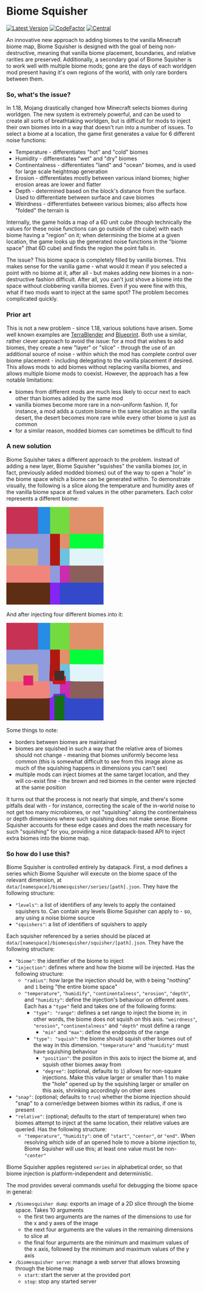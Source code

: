 # Biome Squisher

[![Latest Version](https://img.shields.io/modrinth/v/biomesquisher?label=latest&style=for-the-badge)](https://modrinth.com/mod/biomesquisher)
[![CodeFactor](https://www.codefactor.io/repository/github/lukebemishprojects/biomesquisher/badge?style=for-the-badge)](https://www.codefactor.io/repository/github/lukebemishprojects/biomesquisher)
[![Central](https://img.shields.io/badge/maven_central-blue?style=for-the-badge)](https://central.sonatype.com/search?q=dev.lukebemish.biomesquisher)

An innovative new approach to adding biomes to the vanilla Minecraft biome map, Biome Squisher is designed with the goal
of being non-destructive, meaning that vanilla biome placement, boundaries, and relative rarities are preserved.
Additionally, a secondary goal of Biome Squisher is to work well with multiple biome mods; gone are the days of each
worldgen mod present having it's own regions of the world, with only rare borders between them.

### So, what's the issue?

In 1.18, Mojang drastically changed how Minecraft selects biomes during worldgen. The new system is extremely powerful,
and can be used to create all sorts of breathtaking worldgen, but is difficult for mods to inject their own biomes into
in a way that doesn't run into a number of issues. To select a biome at a location, the game first generates a value for
6 different noise functions:
- Temperature - differentiates "hot" and "cold" biomes
- Humidity - differentiates "wet" and "dry" biomes
- Continentalness - differentiates "land" and "ocean" biomes, and is used for large scale heightmap generation
- Erosion - differentiates mostly between various inland biomes; higher erosion areas are lower and flatter
- Depth - determined based on the block's distance from the surface. Used to differentiate between surface and cave biomes
- Weirdness - differentiates between various biomes; also affects how "folded" the terrain is

Internally, the game holds a map of a 6D unit cube (though technically the values for these noise functions can go
outside of the cube) with each biome having a "region" on it; when determining the biome at a given location, the game
looks up the generated noise functions in the "biome space" (that 6D cube) and finds the region the point falls in.

The issue? This biome space is completely filled by vanilla biomes. This makes sense for the vanilla game - what would
it mean if you selected a point with no biome at it, after all - but makes adding new biomes in a non-destructive fashion
difficult. After all, you can't just shove a biome into the space without clobbering vanilla biomes. Even if you were fine
with this, what if two mods want to inject at the same spot? The problem becomes complicated quickly.

### Prior art

This is not a new problem - since 1.18, various solutions have arisen. Some well known examples are [TerraBlender](https://github.com/Glitchfiend/TerraBlender/)
and [Blueprint](https://github.com/team-abnormals/blueprint). Both use a similar, rather clever approach to avoid the
issue: for a mod that wishes to add biomes, they create a new "layer" or "slice" - through the use of an additional source of noise -
within which the mod has complete control over biome placement - including delegating to the vanilla placement if desired.
This allows mods to add biomes without replacing vanilla biomes, and allows multiple biome mods to coexist. However, the
approach has a few notable limitations:
- biomes from different mods are much less likely to occur next to each other than biomes added by the same mod
- vanilla biomes become more rare in a non-uniform fashion. If, for instance, a mod adds a custom biome in the same location
  as the vanilla desert, the desert becomes more rare while every other biome is just as common
- for a similar reason, modded biomes can sometimes be difficult to find

### A new solution

Biome Squisher takes a different approach to the problem. Instead of adding a new layer, Biome Squisher "squishes" the
vanilla biomes (or, in fact, previously added modded biomes) out of the way to open a "hole" in the biome space which a
biome can be generated within. To demonstrate visually, the following is a slice along the temperature and humidity axes
of the vanilla biome space at fixed values in the other parameters. Each color represents a different biome:

<img alt="original biome space slice" src="/images/original.png" width="256">

And after injecting four different biomes into it:

<img alt="squished biome space slice" src="/images/squished.png" width="256">

Some things to note:
- borders between biomes are maintained
- biomes are squished in such a way that the relative area of biomes should not change - meaning that biomes uniformly become
  less common (this is somewhat difficult to see from this image alone as much of the squishing happens in dimensions you can't see)
- multiple mods can inject biomes at the same target location, and they will co-exist fine - the brown and red biomes in the center
  were injected at the same position

It turns out that the process is not nearly that simple, and there's some pitfalls deal with - for instance, correcting the scale
of the in-world noise to not get too many microbiomes, or not "squishing" along the continentalness or depth dimensions where such
squishing does not make sense. Biome Squisher accounts for these edge cases and does the math necessary for such "squishing" for you,
providing a nice datapack-based API to inject extra biomes into the biome map.

### So how do I use this?

Biome Squisher is controlled entirely by datapack. First, a mod defines a series which Biome Squisher will execute on the biome space
of the relevant dimension, at `data/[namespace]/biomesquisher/series/[path].json`. They have the following structure:

* `"levels"`: a list of identifiers of any levels to apply the contained squishers to. Can contain any levels Biome Squisher can apply to - so, any using a noise biome source
* `"squishers"`: a list of identifiers of squishers to apply

Each squisher referenced by a series should be placed at `data/[namespace]/biomesquisher/squisher/[path].json`. They have the following structure:

* `"biome"`: the identifier of the biome to inject
* `"injection"`: defines where and how the biome will be injected. Has the following structure:
  * `"radius"`: how large the injection should be, with `0` being "nothing" and `1` being "the entire biome space"
  * `"temperature"`, `"humidify"`, `"continentalness"`, `"erosion"`, `"depth"`, and `"humidity"`: define the injection's behaviour on different axes. Each has a `"type"` field and takes one of the following forms:
    * `"type": "range"`: defines a set range to inject the biome in; in other words, the biome does not squish on this axis. `"weirdness"`, `"erosion"`, `"continentalness"` and `"depth"` must define a range
      * `"min"` and `"max"`: define the endpoints of the range
    * `"type": "squish"`: the biome should squish other biomes out of the way in this dimension. `"temperature"` and `"humidity"` must have squishing behaviour
      * `"position"`: the posiiton in this axis to inject the biome at, and squish other biomes away from
      * `"degree"`: (optional, defaults to `1`) allows for non-square injections. Make this value larger or smaller than 1 to make the "hole" opened up by the squishing larger or smaller on this axis, shrinking accordingly on other axes
* `"snap"`: (optional; defaults to `true`) whether the biome injection should "snap" to a corner/edge between biomes within its radius, if one is present
* `"relative"`: (optional; defaults to the start of temperature) when two biomes attempt to inject at the same location, their relative values are queried. Has the following structure:
  * `"temperature"`, `"humidity"`: one of `"start"`, `"center"`, or `"end"`. When resolving which side of an opened hole to move a biome injection to, Biome Squisher will use this; at least one value must be non-`"center"`

Biome Squisher applies registered `series` in alphabetical order, so that biome injection is platform-independent and
deterministic.

The mod provides several commands useful for debugging the biome space in general:

* `/biomesquisher dump`: exports an image of a 2D slice through the biome space. Takes 10 arguments
  * the first two arguments are the names of the dimensions to use for the x and y axes of the image
  * the next four arguments are the values in the remaining dimensions to slice at
  * the final four arguments are the minimum and maximum values of the x axis, followed by the minimum and maximum values of the y axis
* `/biomesquisher serve`: manage a web server that allows browsing through the biome map
  * `start`: start the server at the provided port
  * `stop`: stop any started server
